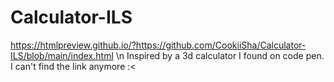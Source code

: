 # Calculator-ILS


 https://htmlpreview.github.io/?https://github.com/CookiiSha/Calculator-ILS/blob/main/index.html \n
 Inspired by a 3d calculator I found on code pen. I can't find the link anymore :<
